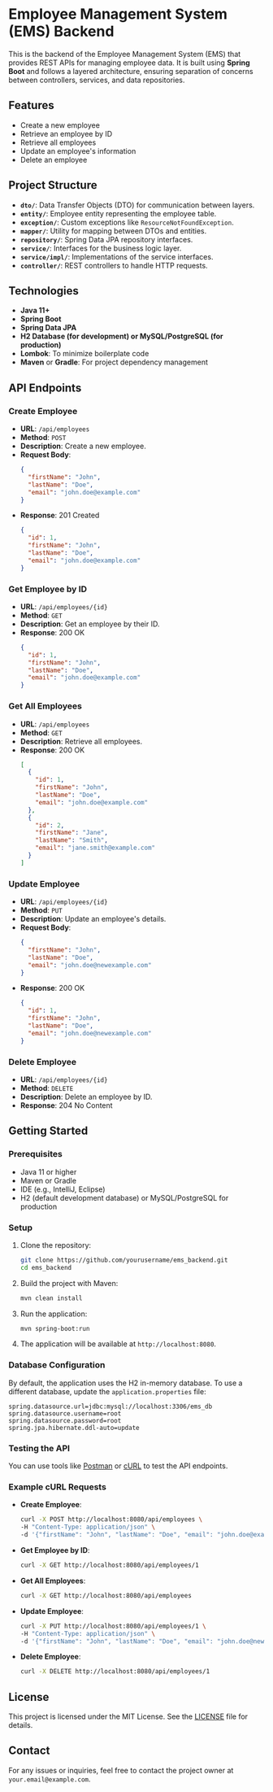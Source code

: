 # Employee Management System (EMS) Backend

This is the backend of the Employee Management System (EMS) that provides REST APIs for managing employee data. It is built using **Spring Boot** and follows a layered architecture, ensuring separation of concerns between controllers, services, and data repositories.

## Features
- Create a new employee
- Retrieve an employee by ID
- Retrieve all employees
- Update an employee's information
- Delete an employee

## Project Structure

- **`dto/`**: Data Transfer Objects (DTO) for communication between layers.
- **`entity/`**: Employee entity representing the employee table.
- **`exception/`**: Custom exceptions like `ResourceNotFoundException`.
- **`mapper/`**: Utility for mapping between DTOs and entities.
- **`repository/`**: Spring Data JPA repository interfaces.
- **`service/`**: Interfaces for the business logic layer.
- **`service/impl/`**: Implementations of the service interfaces.
- **`controller/`**: REST controllers to handle HTTP requests.

## Technologies
- **Java 11+**
- **Spring Boot**
- **Spring Data JPA**
- **H2 Database (for development) or MySQL/PostgreSQL (for production)**
- **Lombok**: To minimize boilerplate code
- **Maven** or **Gradle**: For project dependency management

## API Endpoints

### Create Employee
- **URL**: `/api/employees`
- **Method**: `POST`
- **Description**: Create a new employee.
- **Request Body**:
  ```json
  {
    "firstName": "John",
    "lastName": "Doe",
    "email": "john.doe@example.com"
  }
  ```
- **Response**: 201 Created
  ```json
  {
    "id": 1,
    "firstName": "John",
    "lastName": "Doe",
    "email": "john.doe@example.com"
  }
  ```

### Get Employee by ID
- **URL**: `/api/employees/{id}`
- **Method**: `GET`
- **Description**: Get an employee by their ID.
- **Response**: 200 OK
  ```json
  {
    "id": 1,
    "firstName": "John",
    "lastName": "Doe",
    "email": "john.doe@example.com"
  }
  ```

### Get All Employees
- **URL**: `/api/employees`
- **Method**: `GET`
- **Description**: Retrieve all employees.
- **Response**: 200 OK
  ```json
  [
    {
      "id": 1,
      "firstName": "John",
      "lastName": "Doe",
      "email": "john.doe@example.com"
    },
    {
      "id": 2,
      "firstName": "Jane",
      "lastName": "Smith",
      "email": "jane.smith@example.com"
    }
  ]
  ```

### Update Employee
- **URL**: `/api/employees/{id}`
- **Method**: `PUT`
- **Description**: Update an employee's details.
- **Request Body**:
  ```json
  {
    "firstName": "John",
    "lastName": "Doe",
    "email": "john.doe@newexample.com"
  }
  ```
- **Response**: 200 OK
  ```json
  {
    "id": 1,
    "firstName": "John",
    "lastName": "Doe",
    "email": "john.doe@newexample.com"
  }
  ```

### Delete Employee
- **URL**: `/api/employees/{id}`
- **Method**: `DELETE`
- **Description**: Delete an employee by ID.
- **Response**: 204 No Content

## Getting Started

### Prerequisites
- Java 11 or higher
- Maven or Gradle
- IDE (e.g., IntelliJ, Eclipse)
- H2 (default development database) or MySQL/PostgreSQL for production

### Setup

1. Clone the repository:
   ```bash
   git clone https://github.com/yourusername/ems_backend.git
   cd ems_backend
   ```

2. Build the project with Maven:
   ```bash
   mvn clean install
   ```

3. Run the application:
   ```bash
   mvn spring-boot:run
   ```

4. The application will be available at `http://localhost:8080`.

### Database Configuration
By default, the application uses the H2 in-memory database. To use a different database, update the `application.properties` file:
```properties
spring.datasource.url=jdbc:mysql://localhost:3306/ems_db
spring.datasource.username=root
spring.datasource.password=root
spring.jpa.hibernate.ddl-auto=update
```

### Testing the API
You can use tools like [Postman](https://www.postman.com/) or [cURL](https://curl.se/) to test the API endpoints.

### Example cURL Requests

- **Create Employee**:
  ```bash
  curl -X POST http://localhost:8080/api/employees \
  -H "Content-Type: application/json" \
  -d '{"firstName": "John", "lastName": "Doe", "email": "john.doe@example.com"}'
  ```

- **Get Employee by ID**:
  ```bash
  curl -X GET http://localhost:8080/api/employees/1
  ```

- **Get All Employees**:
  ```bash
  curl -X GET http://localhost:8080/api/employees
  ```

- **Update Employee**:
  ```bash
  curl -X PUT http://localhost:8080/api/employees/1 \
  -H "Content-Type: application/json" \
  -d '{"firstName": "John", "lastName": "Doe", "email": "john.doe@newexample.com"}'
  ```

- **Delete Employee**:
  ```bash
  curl -X DELETE http://localhost:8080/api/employees/1
  ```

## License

This project is licensed under the MIT License. See the [LICENSE](LICENSE) file for details.

## Contact

For any issues or inquiries, feel free to contact the project owner at `your.email@example.com`.